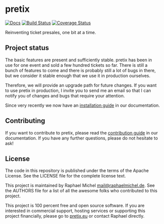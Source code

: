 pretix
======

[![Docs](https://readthedocs.org/projects/pretix/badge/?version=latest)](http://docs.pretix.eu/en/latest/)
[![Build Status](https://travis-ci.org/pretix/pretix.svg?branch=master)](https://travis-ci.org/pretix/pretix)
[![Coverage Status](https://img.shields.io/coveralls/pretix/pretix.svg)](https://coveralls.io/r/pretix/pretix)


Reinventing ticket presales, one bit at a time.

Project status
--------------
The basic features are present and sufficiently stable. pretix has been in use for one event and
sold a few hundred tickets so far. There is still a bunch of features to come and there is probably
still a lot of bugs in there, but we consider it stable enough that we use it in production ourselves.

Therefore, we will provide an upgrade path for future changes. If you want to use pretix in production, 
I invite you to send me an email so that I can notify you of changes and bugs that require your 
attention.

Since very recently we now have an [installation guide](https://docs.pretix.eu/en/latest/admin/installation/index.html)
in our documentation.

Contributing
------------
If you want to contribute to pretix, please read the [contribution guide](https://docs.pretix.eu/en/latest/development/contribution/index.html)
in our documentation. If you have any further questions, please do not hesitate to ask!

License
-------
The code in this repository is published under the terms of the Apache License. 
See the LICENSE file for the complete license text.

This project is maintained by Raphael Michel <mail@raphaelmichel.de>. See the
AUTHORS file for a list of all the awesome folks who contributed to this project.

This project is 100 percent free and open source software. If you are interested in
commercial support, hosting services or supporting this project financially, please 
go to [pretix.eu](https://pretix.eu) or contact Raphael directly.
